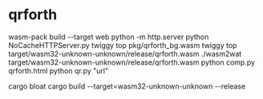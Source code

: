 # qrforth

wasm-pack build --target web
python -m http.server
python NoCacheHTTPServer.py
twiggy top pkg/qrforth_bg.wasm
twiggy top target/wasm32-unknown-unknown/release/qrforth.wasm
./wasm2wat target/wasm32-unknown-unknown/release/qrforth.wasm
python comp.py qrforth.html
python qr.py "url"

cargo bloat
cargo build --target=wasm32-unknown-unknown --release
